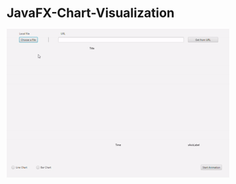 # JavaFX-Chart-Visualization

![AnimatedChart](https://github.com/onurduyar/JavaFX-Chart-Visualization/blob/main/animatedchart.gif)
